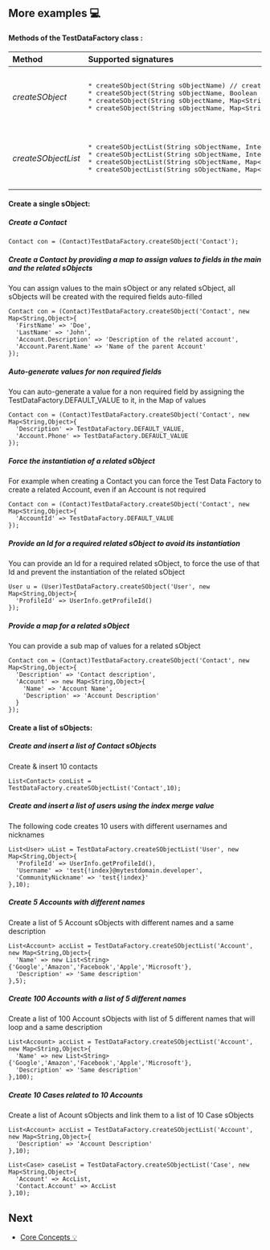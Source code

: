 
## More examples 💻


#### Methods of the TestDataFactory class :


<table>
<thead>
<tr>
  <th align='left'>Method</th>
  <th align='left'>Supported signatures</th>
</tr>
</thead>
<tbody>
<tr>
  <td>
  <em>createSObject</em>
  </td>
  <td>
<pre lang='apex'>  
* createSObject(String sObjectName) // create an sObject with all required fields auto-filled and insert all sObjects
* createSObject(String sObjectName, Boolean doInsert) // create an sObject with all required fields auto-filled and insert all sObjects if the doInsert = true
* createSObject(String sObjectName, Map&lt;String,Object&gt; mapValuesOverride) // create an sObject with all required fields auto-filled, assign the values defined in the mapValuesOverride and insert all sObjects if the doInsert = true
* createSObject(String sObjectName, Map&lt;String,Object&gt; mapValuesOverride, Boolean doInsert) // create an sObject with all required fields auto-filled, assign the values defined in the mapValuesOverride and insert all sObjects if the doInsert = true

</pre>
  </td>
</tr>
<tr>
</tr>
<tr>
  <td>
  <em>createSObjectList</em>
  </td>
  <td>
<pre lang='apex'>  
* createSObjectList(String sObjectName, Integer numberOfSObjects) // create a list of sObject with all required fields auto-filled and insert all sObjects
* createSObjectList(String sObjectName, Integer numberOfSObjects, Boolean doInsert) // create a list of sObject with all required fields auto-filled and insert all sObjects if the doInsert = true
* createSObjectList(String sObjectName, Map&lt;String,Object&gt; mapValuesOverride, Integer numberOfSObjects) // create a list of sObject with all required fields auto-filled, assign the values defined in the mapValuesOverride and insert all sObjects
* createSObjectList(String sObjectName, Map&lt;String,Object&gt; mapValuesOverride, Integer numberOfSObjects, Boolean doInsert) // create a list of sObject with all required fields auto-filled, assign the values defined in the mapValuesOverride and insert all sObjects if the doInsert = true

</pre>
  </td>
</tr>
</table>


#### Create a single sObject:

##### Create a Contact 
  ```apex
  Contact con = (Contact)TestDataFactory.createSObject('Contact');
  ```

##### Create a Contact by providing a map to assign values to fields in the main and the related sObjects

You can assign values to the main sObject or any related sObject, all sObjects will be created with the required fields auto-filled 
  ```apex
  Contact con = (Contact)TestDataFactory.createSObject('Contact', new Map<String,Object>{
    'FirstName' => 'Doe',
    'LastName' => 'John',
    'Account.Description' => 'Description of the related account',
    'Account.Parent.Name' => 'Name of the parent Account'
  });
  ```

##### Auto-generate values for non required fields

You can auto-generate a value for a non required field by assigning the TestDataFactory.DEFAULT_VALUE to it, in the Map of values
  ```apex
  Contact con = (Contact)TestDataFactory.createSObject('Contact', new Map<String,Object>{
    'Description' => TestDataFactory.DEFAULT_VALUE,
    'Account.Phone' => TestDataFactory.DEFAULT_VALUE
  });
  ```

##### Force the instantiation of a related sObject

For example when creating a Contact you can force the Test Data Factory to create a related Account, even if an Account is not required
  ```apex
  Contact con = (Contact)TestDataFactory.createSObject('Contact', new Map<String,Object>{
    'AccountId' => TestDataFactory.DEFAULT_VALUE
  });
  ```
  
##### Provide an Id for a required related sObject to avoid its instantiation

You can provide an Id for a required related sObject, to force the use of that Id and prevent the instantiation of the related sObject
  ```apex
  User u = (User)TestDataFactory.createSObject('User', new Map<String,Object>{
    'ProfileId' => UserInfo.getProfileId()
  });
  ```

##### Provide a map for a related sObject

You can provide a sub map of values for a related sObject
  ```apex
  Contact con = (Contact)TestDataFactory.createSObject('Contact', new Map<String,Object>{
    'Description' => 'Contact description',
    'Account' => new Map<String,Object>{
      'Name' => 'Account Name',
      'Description' => 'Account Description'
    }
  });
  ```

#### Create a list of sObjects:

##### Create and insert a list of Contact sObjects

Create & insert 10 contacts
  ```apex
  List<Contact> conList = TestDataFactory.createSObjectList('Contact',10);
  ```

##### Create and insert a list of users using the index merge value

The following code creates 10 users with different usernames and nicknames 
  ```apex
  List<User> uList = TestDataFactory.createSObjectList('User', new Map<String,Object>{
    'ProfileId' => UserInfo.getProfileId(),
    'Username' => 'test{!index}@mytestdomain.developer',
    'CommunityNickname' => 'test{!index}'
  },10);
  ```


##### Create 5 Accounts with different names

Create a list of 5 Account sObjects with different names and a same description
  ```apex
  List<Account> accList = TestDataFactory.createSObjectList('Account', new Map<String,Object>{
    'Name' => new List<String>{'Google','Amazon','Facebook','Apple','Microsoft'},
    'Description' => 'Same description'
  },5);
  ```

##### Create 100 Accounts with a list of 5 different names 

Create a list of 100 Account sObjects with list of 5 different names that will loop and a same description 
  ```apex
  List<Account> accList = TestDataFactory.createSObjectList('Account', new Map<String,Object>{
    'Name' => new List<String>{'Google','Amazon','Facebook','Apple','Microsoft'},
    'Description' => 'Same description'
  },100);
  ```

##### Create 10 Cases related to 10 Accounts

Create a list of Acount sObjects and link them to a list of 10 Case sObjects
  ```apex
  List<Account> accList = TestDataFactory.createSObjectList('Account', new Map<String,Object>{
    'Description' => 'Account Description'
  },10);
  ```
  
  ```apex
  List<Case> caseList = TestDataFactory.createSObjectList('Case', new Map<String,Object>{
    'Account' => AccList,
    'Contact.Account' => AccList
  },10);
  ```

## Next

* [Core Concepts 💡](CONCEPT.md)
